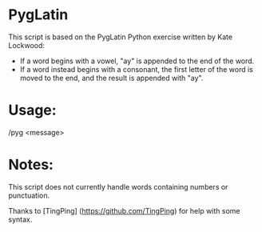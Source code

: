 PygLatin
========
This script is based on the PygLatin Python exercise written by Kate Lockwood:
* If a word begins with a vowel, "ay" is appended to the end of the word.
* If a word instead begins with a consonant, the first letter of the word is moved to the end, and the result is appended with "ay".

Usage:
======
/pyg &lt;message&gt;

Notes:
======
This script does not currently handle words containing numbers or punctuation.

Thanks to [TingPing] (https://github.com/TingPing) for help with some syntax.